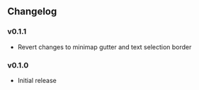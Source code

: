 ## Changelog
### v0.1.1

- Revert changes to minimap gutter and text selection border

### v0.1.0

- Initial release
